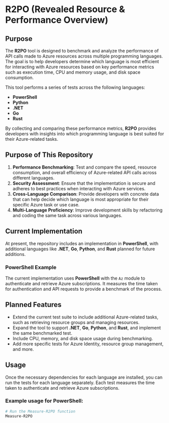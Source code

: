 # R2PO (Revealed Resource & Performance Overview)

## Purpose

The **R2PO** tool is designed to benchmark and analyze the performance of API calls made to Azure resources across multiple programming languages. The goal is to help developers determine which language is most efficient for interacting with Azure resources based on key performance metrics such as execution time, CPU and memory usage, and disk space consumption.

This tool performs a series of tests across the following languages:

- **PowerShell**
- **Python**
- **.NET**
- **Go**
- **Rust**

By collecting and comparing these performance metrics, **R2PO** provides developers with insights into which programming language is best suited for their Azure-related tasks.

## Purpose of This Repository

1. **Performance Benchmarking**: Test and compare the speed, resource consumption, and overall efficiency of Azure-related API calls across different languages.
2. **Security Assessment**: Ensure that the implementation is secure and adheres to best practices when interacting with Azure services.
3. **Cross-Language Comparison**: Provide developers with concrete data that can help decide which language is most appropriate for their specific Azure task or use case.
4. **Multi-Language Proficiency**: Improve development skills by refactoring and coding the same task across various languages.

## Current Implementation

At present, the repository includes an implementation in **PowerShell**, with additional languages like **.NET**, **Go**, **Python**, and **Rust** planned for future additions.

### PowerShell Example

The current implementation uses **PowerShell** with the `Az` module to authenticate and retrieve Azure subscriptions. It measures the time taken for authentication and API requests to provide a benchmark of the process.

## Planned Features

- Extend the current test suite to include additional Azure-related tasks, such as retrieving resource groups and managing resources.
- Expand the tool to support **.NET**, **Go**, **Python**, and **Rust**, and implement the same benchmarked test.
- Include CPU, memory, and disk space usage during benchmarking.
- Add more specific tests for Azure Identity, resource group management, and more.

## Usage

Once the necessary dependencies for each language are installed, you can run the tests for each language separately. Each test measures the time taken to authenticate and retrieve Azure subscriptions.

### Example usage for PowerShell:

```powershell
# Run the Measure-R2PO function
Measure-R2PO

